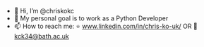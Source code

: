 - 👋 Hi, I’m @chriskokc
- 💞️ My personal goal is to work as a Python Developer
- 📫 How to reach me: :star: www.linkedin.com/in/chris-ko-uk/ OR :email: kck34@bath.ac.uk

<!---
chriskokc/chriskokc is a ✨ special ✨ repository because its `README.md` (this file) appears on your GitHub profile.
You can click the Preview link to take a look at your changes.
--->
